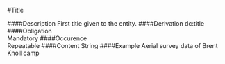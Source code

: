 #Title

####Description
First title given to the entity.
####Derivation
dc:title
####Obligation	
Mandatory
####Occurence	
Repeatable
####Content 
String
####Example
Aerial survey data of Brent Knoll camp
